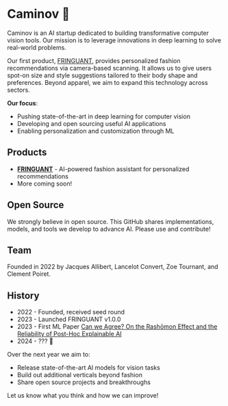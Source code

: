 # Caminov 👗

Caminov is an AI startup dedicated to building transformative computer vision tools. Our mission is to leverage innovations in deep learning to solve real-world problems.

Our first product, [FRINGUANT](https://fringuant.com/), provides personalized fashion recommendations via camera-based scanning. It allows us to give users spot-on size and style suggestions tailored to their body shape and preferences. Beyond apparel, we aim to expand this technology across sectors. 

**Our focus**:

- Pushing state-of-the-art in deep learning for computer vision
- Developing and open sourcing useful AI applications
- Enabling personalization and customization through ML 

## Products

- **[FRINGUANT](https://fringuant.com)** - AI-powered fashion assistant for personalized recommendations
- More coming soon!

## Open Source

We strongly believe in open source. This GitHub shares implementations, models, and tools we develop to advance AI. Please use and contribute!

## Team

Founded in 2022 by Jacques Allibert, Lancelot Convert, Zoe Tournant, and Clement Poiret.

## History

- 2022 - Founded, received seed round  
- 2023 - Launched FRINGUANT v1.0.0
- 2023 - First ML Paper [Can we Agree? On the Rashōmon Effect and the Reliability of Post-Hoc Explainable AI](https://arxiv.org/abs/2308.07247)
- 2024 - ??? 🤫 

Over the next year we aim to:

- Release state-of-the-art AI models for vision tasks
- Build out additional verticals beyond fashion
- Share open source projects and breakthroughs

Let us know what you think and how we can improve!
